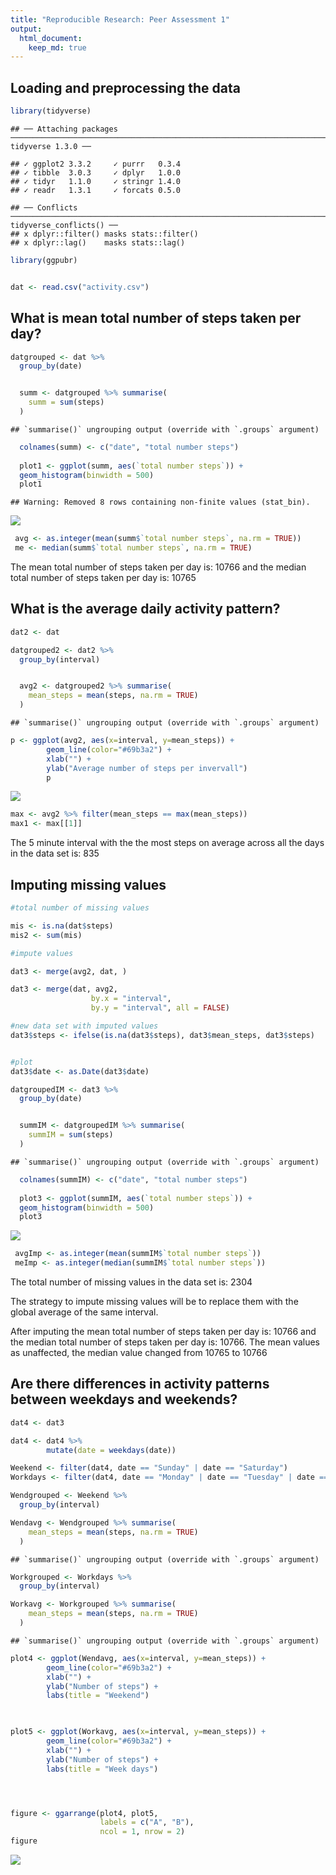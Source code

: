 ```yaml
---
title: "Reproducible Research: Peer Assessment 1"
output: 
  html_document:
    keep_md: true
---
```



## Loading and preprocessing the data


```r
library(tidyverse)
```

```
## ── Attaching packages ──────────────────────────────────────────────────────────────────────────────────── tidyverse 1.3.0 ──
```

```
## ✓ ggplot2 3.3.2     ✓ purrr   0.3.4
## ✓ tibble  3.0.3     ✓ dplyr   1.0.0
## ✓ tidyr   1.1.0     ✓ stringr 1.4.0
## ✓ readr   1.3.1     ✓ forcats 0.5.0
```

```
## ── Conflicts ─────────────────────────────────────────────────────────────────────────────────────── tidyverse_conflicts() ──
## x dplyr::filter() masks stats::filter()
## x dplyr::lag()    masks stats::lag()
```

```r
library(ggpubr)


dat <- read.csv("activity.csv")
```


## What is mean total number of steps taken per day?


```r
datgrouped <- dat %>%
  group_by(date)


  summ <- datgrouped %>% summarise(
    summ = sum(steps)
  )
```

```
## `summarise()` ungrouping output (override with `.groups` argument)
```

```r
  colnames(summ) <- c("date", "total number steps")
  
  plot1 <- ggplot(summ, aes(`total number steps`)) + 
  geom_histogram(binwidth = 500) 
  plot1
```

```
## Warning: Removed 8 rows containing non-finite values (stat_bin).
```

![](PA1_template_files/figure-html/unnamed-chunk-2-1.png)<!-- -->

```r
 avg <- as.integer(mean(summ$`total number steps`, na.rm = TRUE))
 me <- median(summ$`total number steps`, na.rm = TRUE)
```
The mean total number of steps taken per day is: 10766 and the median total number of steps taken per day is: 10765

## What is the average daily activity pattern?


```r
dat2 <- dat

datgrouped2 <- dat2 %>%
  group_by(interval)


  avg2 <- datgrouped2 %>% summarise(
    mean_steps = mean(steps, na.rm = TRUE)
  )
```

```
## `summarise()` ungrouping output (override with `.groups` argument)
```

```r
p <- ggplot(avg2, aes(x=interval, y=mean_steps)) +
        geom_line(color="#69b3a2") + 
        xlab("") +
        ylab("Average number of steps per invervall")
        p
```

![](PA1_template_files/figure-html/unnamed-chunk-3-1.png)<!-- -->

```r
max <- avg2 %>% filter(mean_steps == max(mean_steps))
max1 <- max[[1]]
```

The 5 minute interval with the the most steps on average across all the days in the data set is: 835

## Imputing missing values


```r
#total number of missing values

mis <- is.na(dat$steps)
mis2 <- sum(mis)

#impute values

dat3 <- merge(avg2, dat, )

dat3 <- merge(dat, avg2, 
                  by.x = "interval", 
                  by.y = "interval", all = FALSE)

#new data set with imputed values
dat3$steps <- ifelse(is.na(dat3$steps), dat3$mean_steps, dat3$steps)


#plot 
dat3$date <- as.Date(dat3$date)

datgroupedIM <- dat3 %>%
  group_by(date)


  summIM <- datgroupedIM %>% summarise(
    summIM = sum(steps)
  )
```

```
## `summarise()` ungrouping output (override with `.groups` argument)
```

```r
  colnames(summIM) <- c("date", "total number steps")
  
  plot3 <- ggplot(summIM, aes(`total number steps`)) + 
  geom_histogram(binwidth = 500) 
  plot3
```

![](PA1_template_files/figure-html/unnamed-chunk-4-1.png)<!-- -->

```r
 avgImp <- as.integer(mean(summIM$`total number steps`))
 meImp <- as.integer(median(summIM$`total number steps`))
```

The total number of missing values in the data set is: 2304

The strategy to impute missing values will be to replace them with the global average of the same interval.

After imputing the mean total number of steps taken per day is: 10766 and the median total number of steps taken per day is: 10766. The mean values as unaffected, the median value changed from 10765 to 10766



## Are there differences in activity patterns between weekdays and weekends?



```r
dat4 <- dat3

dat4 <- dat4 %>% 
        mutate(date = weekdays(date))

Weekend <- filter(dat4, date == "Sunday" | date == "Saturday")
Workdays <- filter(dat4, date == "Monday" | date == "Tuesday" | date == "Wednesday"| date == "Thursday" | date == "Friday")

Wendgrouped <- Weekend %>%
  group_by(interval)

Wendavg <- Wendgrouped %>% summarise(
    mean_steps = mean(steps, na.rm = TRUE)
  )
```

```
## `summarise()` ungrouping output (override with `.groups` argument)
```

```r
Workgrouped <- Workdays %>%
  group_by(interval)

Workavg <- Workgrouped %>% summarise(
    mean_steps = mean(steps, na.rm = TRUE)
  )
```

```
## `summarise()` ungrouping output (override with `.groups` argument)
```

```r
plot4 <- ggplot(Wendavg, aes(x=interval, y=mean_steps)) +
        geom_line(color="#69b3a2") + 
        xlab("") +
        ylab("Number of steps") +
        labs(title = "Weekend")
        


plot5 <- ggplot(Workavg, aes(x=interval, y=mean_steps)) +
        geom_line(color="#69b3a2") + 
        xlab("") +
        ylab("Number of steps") +
        labs(title = "Week days")




figure <- ggarrange(plot4, plot5,
                    labels = c("A", "B"),
                    ncol = 1, nrow = 2)
figure
```

![](PA1_template_files/figure-html/unnamed-chunk-5-1.png)<!-- -->




